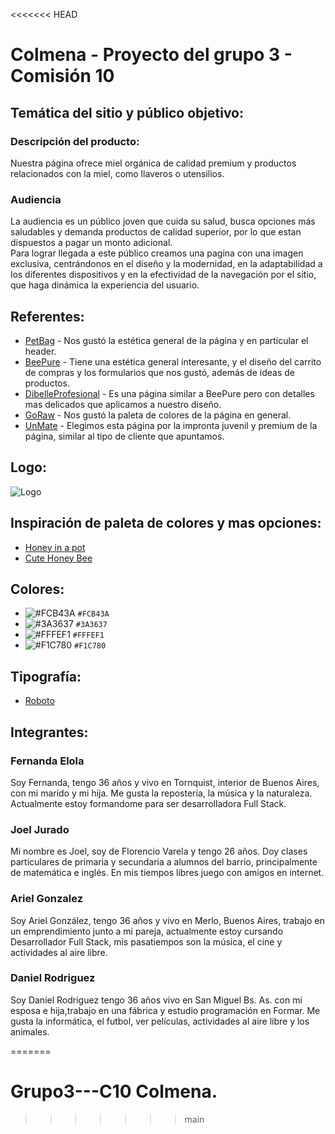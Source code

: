 <<<<<<< HEAD
# Colmena - Proyecto del grupo 3 - Comisión 10

## Temática del sitio y público objetivo:

### Descripción del producto:
Nuestra página ofrece miel orgánica de calidad premium y productos relacionados con la miel, como llaveros o utensilios.

### Audiencia
La audiencia es un público joven que cuida su salud, busca opciones más saludables y demanda productos de calidad superior, por lo que estan dispuestos a pagar un monto adicional.  
Para lograr llegada a este público creamos una pagina con una imagen exclusiva, centrándonos en el diseño y la modernidad, en la adaptabilidad a los diferentes dispositivos y en la efectividad de la navegación por el sitio, que haga dinámica la experiencia del usuario.

## Referentes:
- [PetBag](https://www.petbag.com.ar/) - Nos gustó la estética general de la página y en particular el header.
-  [BeePure](https://tienda.beepure.com.ar/) - Tiene una estética general interesante, y el diseño del carrito de compras y los formularios que nos gustó, además de ideas de productos.
-  [DibelleProfesional](https://www.dibelleprofesional.com.ar/) - Es una página similar a BeePure pero con detalles mas delicados que aplicamos a nuestro diseño.
- [GoRaw](https://www.gorawhoney.com/) - Nos gustó la paleta de colores de la página en general.
- [UnMate](https://un-mate.com.ar/) - Elegimos esta página por la impronta juvenil y premium de la página, similar al tipo de cliente que apuntamos.

## Logo:
![Logo](https://user-images.githubusercontent.com/51853956/127640414-55e9ad0c-40a1-4332-856e-a9e49d2ccdf4.png)

## Inspiración de paleta de colores y mas opciones:
- [Honey in a pot](https://www.schemecolor.com/honey-in-a-pot.php)
- [Cute Honey Bee](https://www.schemecolor.com/cute-honey-bee-color-scheme)

## Colores:
- ![#FCB43A](https://via.placeholder.com/15/FCB43A/000000?text=+) `#FCB43A`
- ![#3A3637](https://via.placeholder.com/15/3A3637/000000?text=+) `#3A3637`
- ![#FFFEF1](https://via.placeholder.com/15/FFFEF1/000000?text=+) `#FFFEF1`
- ![#F1C780](https://via.placeholder.com/15/F1C780/000000?text=+) `#F1C780`

## Tipografía:
- [Roboto](https://fonts.google.com/specimen/Roboto)

## Integrantes:

### Fernanda Elola
Soy Fernanda, tengo 36 años y vivo en Tornquist, interior de Buenos Aires, con mi marido y mi hija. Me gusta la repostería, la música y la naturaleza. Actualmente estoy formandome para ser desarrolladora Full Stack.

### Joel Jurado
Mi nombre es Joel, soy de Florencio Varela y tengo 26 años. Doy clases particulares de primaria y secundaria a alumnos del barrio, principalmente de matemática e inglés. En mis tiempos libres juego con amigos en internet.

### Ariel Gonzalez
Soy Ariel González, tengo 36 años y vivo en Merlo, Buenos Aires, trabajo en un emprendimiento junto a mi pareja, actualmente estoy cursando Desarrollador Full Stack, mis pasatiempos son la música, el cine y actividades al aire libre.

### Daniel Rodriguez
Soy Daniel Rodriguez tengo 36 años vivo en San Miguel Bs. As. con mi esposa e hija,trabajo en una fábrica y estudio programación en Formar. Me gusta la informática, el futbol, ver películas, actividades al aire libre y los animales.




=======
# Grupo3---C10 Colmena.
>>>>>>> main
